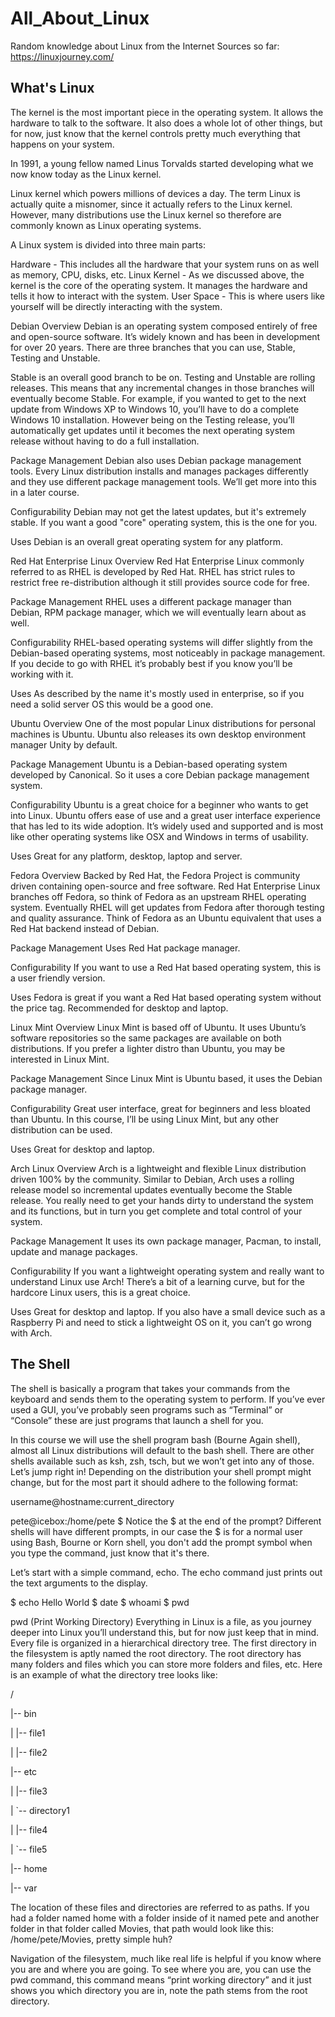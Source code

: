 # All_About_Linux
Random knowledge about Linux from the Internet
Sources so far: 
https://linuxjourney.com/


## What's Linux

The kernel is the most important piece in the operating system. It allows the hardware to talk to the software. It also does a whole lot of other things, but for now, just know that the kernel controls pretty much everything that happens on your system.

In 1991, a young fellow named Linus Torvalds started developing what we now know today as the Linux kernel.

Linux kernel which powers millions of devices a day. The term Linux is actually quite a misnomer, since it actually refers to the Linux kernel. However, many distributions use the Linux kernel so therefore are commonly known as Linux operating systems.

A Linux system is divided into three main parts:

Hardware - This includes all the hardware that your system runs on as well as memory, CPU, disks, etc.
Linux Kernel - As we discussed above, the kernel is the core of the operating system. It manages the hardware and tells it how to interact with the system.
User Space - This is where users like yourself will be directly interacting with the system.

Debian
Overview
Debian is an operating system composed entirely of free and open-source software. It’s widely known and has been in development for over 20 years. There are three branches that you can use, Stable, Testing and Unstable.

Stable is an overall good branch to be on. Testing and Unstable are rolling releases. This means that any incremental changes in those branches will eventually become Stable. For example, if you wanted to get to the next update from Windows XP to Windows 10, you’ll have to do a complete Windows 10 installation. However being on the Testing release, you’ll automatically get updates until it becomes the next operating system release without having to do a full installation.

Package Management
Debian also uses Debian package management tools. Every Linux distribution installs and manages packages differently and they use different package management tools. We’ll get more into this in a later course.

Configurability
Debian may not get the latest updates, but it's extremely stable. If you want a good "core" operating system, this is the one for you.

Uses
Debian is an overall great operating system for any platform.

Red Hat Enterprise Linux
Overview
Red Hat Enterprise Linux commonly referred to as RHEL is developed by Red Hat. RHEL has strict rules to restrict free re-distribution although it still provides source code for free.

Package Management
RHEL uses a different package manager than Debian, RPM package manager, which we will eventually learn about as well.

Configurability
RHEL-based operating systems will differ slightly from the Debian-based operating systems, most noticeably in package management. If you decide to go with RHEL it’s probably best if you know you’ll be working with it.

Uses
As described by the name it's mostly used in enterprise, so if you need a solid server OS this would be a good one.

Ubuntu
Overview
One of the most popular Linux distributions for personal machines is Ubuntu. Ubuntu also releases its own desktop environment manager Unity by default.

Package Management
Ubuntu is a Debian-based operating system developed by Canonical. So it uses a core Debian package management system.

Configurability
Ubuntu is a great choice for a beginner who wants to get into Linux. Ubuntu offers ease of use and a great user interface experience that has led to its wide adoption. It’s widely used and supported and is most like other operating systems like OSX and Windows in terms of usability.

Uses
Great for any platform, desktop, laptop and server.

Fedora
Overview
Backed by Red Hat, the Fedora Project is community driven containing open-source and free software. Red Hat Enterprise Linux branches off Fedora, so think of Fedora as an upstream RHEL operating system. Eventually RHEL will get updates from Fedora after thorough testing and quality assurance. Think of Fedora as an Ubuntu equivalent that uses a Red Hat backend instead of Debian.

Package Management
Uses Red Hat package manager.

Configurability
If you want to use a Red Hat based operating system, this is a user friendly version.

Uses
Fedora is great if you want a Red Hat based operating system without the price tag. Recommended for desktop and laptop.

Linux Mint
Overview
Linux Mint is based off of Ubuntu. It uses Ubuntu’s software repositories so the same packages are available on both distributions. If you prefer a lighter distro than Ubuntu, you may be interested in Linux Mint.

Package Management
Since Linux Mint is Ubuntu based, it uses the Debian package manager.

Configurability
Great user interface, great for beginners and less bloated than Ubuntu. In this course, I’ll be using Linux Mint, but any other distribution can be used.

Uses
Great for desktop and laptop.

Arch Linux
Overview
Arch is a lightweight and flexible Linux distribution driven 100% by the community. Similar to Debian, Arch uses a rolling release model so incremental updates eventually become the Stable release. You really need to get your hands dirty to understand the system and its functions, but in turn you get complete and total control of your system.

Package Management
It uses its own package manager, Pacman, to install, update and manage packages.

Configurability
If you want a lightweight operating system and really want to understand Linux use Arch! There’s a bit of a learning curve, but for the hardcore Linux users, this is a great choice.

Uses
Great for desktop and laptop. If you also have a small device such as a Raspberry Pi and need to stick a lightweight OS on it, you can’t go wrong with Arch.

## The Shell
The shell is basically a program that takes your commands from the keyboard and sends them to the operating system to perform. If you’ve ever used a GUI, you’ve probably seen programs such as “Terminal” or “Console” these are just programs that launch a shell for you.

In this course we will use the shell program bash (Bourne Again shell), almost all Linux distributions will default to the bash shell. There are other shells available such as ksh, zsh, tsch, but we won’t get into any of those.
Let’s jump right in! Depending on the distribution your shell prompt might change, but for the most part it should adhere to the following format:

username@hostname:current_directory

pete@icebox:/home/pete $
Notice the $ at the end of the prompt? Different shells will have different prompts, in our case the $ is for a normal user using Bash, Bourne or Korn shell, you don't add the prompt symbol when you type the command, just know that it's there.

Let’s start with a simple command, echo. The echo command just prints out the text arguments to the display.

$ echo Hello World
$ date
$ whoami
$ pwd

pwd (Print Working Directory)
Everything in Linux is a file, as you journey deeper into Linux you’ll understand this, but for now just keep that in mind. Every file is organized in a hierarchical directory tree. The first directory in the filesystem is aptly named the root directory. The root directory has many folders and files which you can store more folders and files, etc. Here is an example of what the directory tree looks like:

/

|-- bin

|   |-- file1

|   |-- file2

|-- etc

|   |-- file3

|   `-- directory1

|       |-- file4

|       `-- file5

|-- home

|-- var

The location of these files and directories are referred to as paths. If you had a folder named home with a folder inside of it named pete and another folder in that folder called Movies, that path would look like this: /home/pete/Movies, pretty simple huh?

Navigation of the filesystem, much like real life is helpful if you know where you are and where you are going. To see where you are, you can use the pwd command, this command means “print working directory” and it just shows you which directory you are in, note the path stems from the root directory.

